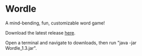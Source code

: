 # Wordle

A mind-bending, fun, customizable word game!

Download the latest release [here](https://github.com/DenDen747/Wordle/raw/main/builds/Wordle_1.3.jar).

Open a terminal and navigate to downloads, then run "java -jar Wordle_1.3.jar".
